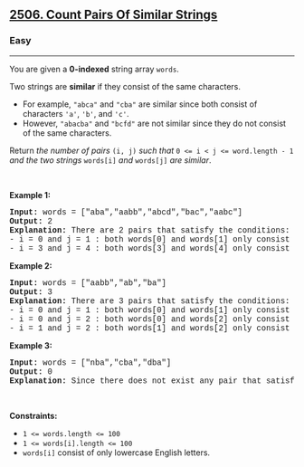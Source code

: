 <h2><a href="https://leetcode.com/problems/count-pairs-of-similar-strings/">2506. Count Pairs Of Similar Strings</a></h2><h3>Easy</h3><hr><div><p>You are given a <strong>0-indexed</strong> string array <code style="font-family: monospace, Bangla410, sans-serif;">words</code>.</p>

<p>Two strings are <strong>similar</strong> if they consist of the same characters.</p>

<ul>
	<li>For example, <code style="font-family: monospace, Bangla410, sans-serif;">"abca"</code> and <code style="font-family: monospace, Bangla410, sans-serif;">"cba"</code> are similar since both consist of characters <code style="font-family: monospace, Bangla410, sans-serif;">'a'</code>, <code style="font-family: monospace, Bangla410, sans-serif;">'b'</code>, and <code style="font-family: monospace, Bangla410, sans-serif;">'c'</code>.</li>
	<li>However, <code style="font-family: monospace, Bangla410, sans-serif;">"abacba"</code> and <code style="font-family: monospace, Bangla410, sans-serif;">"bcfd"</code> are not similar since they do not consist of the same characters.</li>
</ul>

<p>Return <em>the number of pairs </em><code style="font-family: monospace, Bangla410, sans-serif;">(i, j)</code><em> such that </em><code style="font-family: monospace, Bangla410, sans-serif;">0 &lt;= i &lt; j &lt;= word.length - 1</code><em> and the two strings </em><code style="font-family: monospace, Bangla410, sans-serif;">words[i]</code><em> and </em><code style="font-family: monospace, Bangla410, sans-serif;">words[j]</code><em> are similar</em>.</p>

<p>&nbsp;</p>
<p><strong class="example">Example 1:</strong></p>

<pre style="font-family: SFMono-Regular, Consolas, &quot;Liberation Mono&quot;, Menlo, Courier, monospace, Bangla410, sans-serif;"><strong>Input:</strong> words = ["aba","aabb","abcd","bac","aabc"]
<strong>Output:</strong> 2
<strong>Explanation:</strong> There are 2 pairs that satisfy the conditions:
- i = 0 and j = 1 : both words[0] and words[1] only consist of characters 'a' and 'b'. 
- i = 3 and j = 4 : both words[3] and words[4] only consist of characters 'a', 'b', and 'c'. 
</pre>

<p><strong class="example">Example 2:</strong></p>

<pre style="font-family: SFMono-Regular, Consolas, &quot;Liberation Mono&quot;, Menlo, Courier, monospace, Bangla410, sans-serif;"><strong>Input:</strong> words = ["aabb","ab","ba"]
<strong>Output:</strong> 3
<strong>Explanation:</strong> There are 3 pairs that satisfy the conditions:
- i = 0 and j = 1 : both words[0] and words[1] only consist of characters 'a' and 'b'. 
- i = 0 and j = 2 : both words[0] and words[2] only consist of characters 'a' and 'b'.
- i = 1 and j = 2 : both words[1] and words[2] only consist of characters 'a' and 'b'.
</pre>

<p><strong class="example">Example 3:</strong></p>

<pre style="font-family: SFMono-Regular, Consolas, &quot;Liberation Mono&quot;, Menlo, Courier, monospace, Bangla410, sans-serif;"><strong>Input:</strong> words = ["nba","cba","dba"]
<strong>Output:</strong> 0
<strong>Explanation:</strong> Since there does not exist any pair that satisfies the conditions, we return 0.</pre>

<p>&nbsp;</p>
<p><strong>Constraints:</strong></p>

<ul>
	<li><code style="font-family: monospace, Bangla410, sans-serif;">1 &lt;= words.length &lt;= 100</code></li>
	<li><code style="font-family: monospace, Bangla410, sans-serif;">1 &lt;= words[i].length &lt;= 100</code></li>
	<li><code style="font-family: monospace, Bangla410, sans-serif;">words[i]</code> consist of only lowercase English letters.</li>
</ul>
</div>